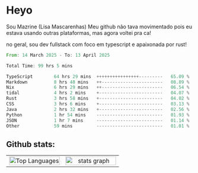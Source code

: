 # Heyo

Sou Mazrine (Lisa Mascarenhas)
Meu github não tava movimentado pois eu estava usando outras plataformas, mas agora voltei pra ca!

no geral, sou dev fullstack com foco em typescript e apaixonada por rust!
<!--START_SECTION:waka-->

```rust
From: 14 March 2025 - To: 13 April 2025

Total Time: 99 hrs 5 mins

TypeScript        64 hrs 29 mins  ++++++++++++++++---------   65.09 %
Markdown          8 hrs 48 mins   ++-----------------------   08.89 %
Nix               6 hrs 29 mins   ++-----------------------   06.54 %
tidal             4 hrs 2 mins    +------------------------   04.07 %
Rust              3 hrs 58 mins   +------------------------   04.02 %
CSS               3 hrs 6 mins    +------------------------   03.13 %
Java              2 hrs 32 mins   +------------------------   02.56 %
Python            1 hr 54 mins    -------------------------   01.93 %
JSON              1 hr 7 mins     -------------------------   01.14 %
Other             59 mins         -------------------------   01.01 %
```

<!--END_SECTION:waka-->

<!--
**Mazrine/Mazrine** is a ✨ _special_ ✨ repository because its `README.md` (this file) appears on your GitHub profile.

Here are some ideas to get you started:

- 🔭 I’m currently working on ...
- 🌱 I’m currently learning ...
- 👯 I’m looking to collaborate on ...
- 🤔 I’m looking for help with ...
- 💬 Ask me about ...
- 📫 How to reach me: ...
- 😄 Pronouns: ...
- ⚡ Fun fact: ...
-->


## Github stats:

<div align="center">
  <table width="100%">
    <tr>
      <td align="center" width="50%">
        <img src="https://github-readme-stats.vercel.app/api/top-langs/?username=mazrine&theme=tokyonight&layout=donut&langs_count=10&locale=pt-br" width="100%" alt="Top Languages" />
      </td>
      <td align="center" width="50%">
        <img src="https://github-readme-stats-yxqy.vercel.app/api?username=mazrine&hide_title=false&hide_rank=false&show_icons=true&count_private=true&disable_animations=false&theme=midnight-purple&locale=en&hide_border=true&order=1" width="100%" alt="stats graph" />
      </td>
    </tr>
  </table>
</div>
